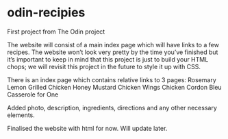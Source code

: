 # odin-recipies
First project from The Odin project

The website will consist of a main index page which will have links to a few recipes. The website won’t look very pretty by the time you’ve finished but it’s important to keep in mind that this project is just to build your HTML chops; we will revisit this project in the future to style it up with CSS.

There is an index page which contains relative links to 3 pages:
    Rosemary Lemon Grilled Chicken
    Honey Mustard Chicken Wings
    Chicken Cordon Bleu Casserole for One

Added photo, description, ingredients, directions and any other necessary elements.

Finalised the website with html for now. Will update later.




